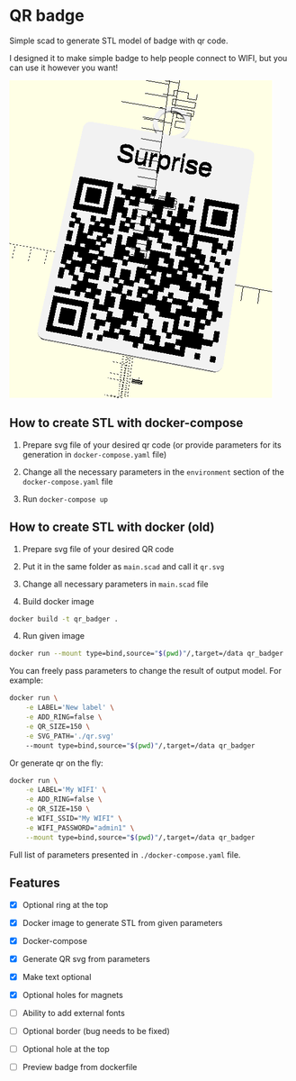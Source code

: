# QR badge

Simple scad to generate STL model of badge with qr code.

I designed it to make simple badge to help people connect to WIFI, but you can use it however you want!

![example image](./img/surprise.png)

## How to create STL with docker-compose

1. Prepare svg file of your desired qr code (or provide parameters for its generation in ```docker-compose.yaml``` file)

2. Change all the necessary parameters in the ```environment``` section of the ```docker-compose.yaml``` file

3. Run ```docker-compose up```

## How to create STL with docker (old)

1. Prepare svg file of your desired QR code

2. Put it in the same folder as ```main.scad``` and call it ```qr.svg```

2. Change all necessary parameters in ```main.scad``` file

3. Build docker image

```bash
docker build -t qr_badger .
```

4. Run given image

```bash
docker run --mount type=bind,source="$(pwd)"/,target=/data qr_badger
```

You can freely pass parameters to change the result of output model. For example:

```bash
docker run \
    -e LABEL='New label' \
    -e ADD_RING=false \
    -e QR_SIZE=150 \
    -e SVG_PATH='./qr.svg'
    --mount type=bind,source="$(pwd)"/,target=/data qr_badger
```

Or generate qr on the fly:

```bash
docker run \
    -e LABEL='My WIFI' \
    -e ADD_RING=false \
    -e QR_SIZE=150 \
    -e WIFI_SSID="My WIFI" \
    -e WIFI_PASSWORD="admin1" \
    --mount type=bind,source="$(pwd)"/,target=/data qr_badger
```

Full list of parameters presented in ```./docker-compose.yaml``` file.

## Features

- [x] Optional ring at the top

- [x] Docker image to generate STL from given parameters

- [x] Docker-compose

- [x] Generate QR svg from parameters

- [x] Make text optional

- [x] Optional holes for magnets

- [ ] Ability to add external fonts

- [ ] Optional border (bug needs to be fixed)

- [ ] Optional hole at the top

- [ ] Preview badge from dockerfile

